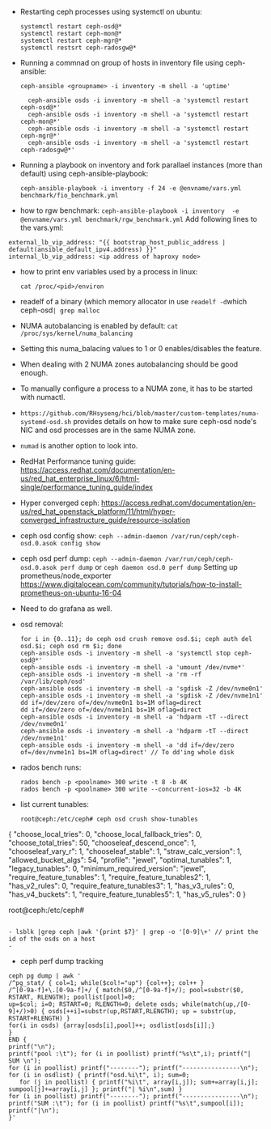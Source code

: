 - Restarting ceph processes using systemctl on ubuntu:

     ```
    systemctl restart ceph-osd@*
    systemctl restart ceph-mon@*
    systemctl restart ceph-mgr@*
    systemctl restsrt ceph-radosgw@*
   ```      
- Running a commnad on group of hosts in inventory file using ceph-ansible:

   `ceph-ansible <groupname> -i inventory -m shell -a 'uptime'
   `
   
   ```  
     ceph-ansible osds -i inventory -m shell -a 'systemctl restart ceph-osd@*'
     ceph-ansible osds -i inventory -m shell -a 'systemctl restart ceph-mon@*'
     ceph-ansible osds -i inventory -m shell -a 'systemctl restart ceph-mgr@*'
     ceph-ansible osds -i inventory -m shell -a 'systemctl restart ceph-radosgw@*'
     ```
 
- Running a 
playbook on inventory and fork parallael instances (more than default) using ceph-ansible-playbook:

  `ceph-ansible-playbook -i inventory -f 24 -e @envname/vars.yml benchmark/fio_benchmark.yml `

- how to rgw benchmark:
`ceph-ansible-playbook -i inventory  -e @envname/vars.yml benchmark/rgw_benchmark.yml`
 Add following lines to the vars.yml:
 
 ```
 external_lb_vip_address: "{{ bootstrap_host_public_address | default(ansible_default_ipv4.address) }}"
 internal_lb_vip_address: <ip address of haproxy node>
 
 ``` 
 
- how to print env variables used by a process in linux:

  `cat /proc/<pid>/environ`

- readelf of a binary (which memory allocator in use
  ` readelf -d `which ceph-osd` | grep malloc ` 
- NUMA autobalancing is enabled by default: `cat /proc/sys/kernel/numa_balancing` 
- Setting this numa_balacing values to 1 or 0 enables/disables the feature.
- When dealing with 2 NUMA zones autobalancing should be good enough.
- To manually configure a process to a NUMA zone, it has to be started with numactl. 
- `https://github.com/RHsyseng/hci/blob/master/custom-templates/numa-systemd-osd.sh` provides details on how to make sure ceph-osd node's NIC and osd processes are in the same NUMA zone.
- `numad` is another option to look into. 
- RedHat Performance tuning guide:
https://access.redhat.com/documentation/en-us/red_hat_enterprise_linux/6/html-single/performance_tuning_guide/index
- Hyper converged ceph: 
https://access.redhat.com/documentation/en-us/red_hat_openstack_platform/11/html/hyper-converged_infrastructure_guide/resource-isolation

- ceph osd config show: `ceph --admin-daemon /var/run/ceph/ceph-osd.0.asok config show` 
- ceph osd perf dump: `ceph --admin-daemon /var/run/ceph/ceph-osd.0.asok perf dump` or `ceph daemon osd.0 perf dump`
Setting up prometheus/node_exporter
https://www.digitalocean.com/community/tutorials/how-to-install-prometheus-on-ubuntu-16-04
- Need to do grafana as well.

- osd removal:

  ```
  for i in {0..11}; do ceph osd crush remove osd.$i; ceph auth del osd.$i; ceph osd rm $i; done
  ceph-ansible osds -i inventory -m shell -a 'systemctl stop ceph-osd@*'
  ceph-ansible osds -i inventory -m shell -a 'umount /dev/nvme*'
  ceph-ansible osds -i inventory -m shell -a 'rm -rf /var/lib/ceph/osd'
  ceph-ansible osds -i inventory -m shell -a 'sgdisk -Z /dev/nvme0n1'
  ceph-ansible osds -i inventory -m shell -a 'sgdisk -Z /dev/nvme1n1'
  dd if=/dev/zero of=/dev/nvme0n1 bs=1M oflag=direct
  dd if=/dev/zero of=/dev/nvme1n1 bs=1M oflag=direct
  ceph-ansible osds -i inventory -m shell -a 'hdparm -tT --direct /dev/nvme0n1'
  ceph-ansible osds -i inventory -m shell -a 'hdparm -tT --direct /dev/nvme1n1'
  ceph-ansible osds -i inventory -m shell -a 'dd if=/dev/zero of=/dev/nvme1n1 bs=1M oflag=direct' // To dd'ing whole disk
  
  ```
  
 - rados bench runs: 
    ```
    rados bench -p <poolname> 300 write -t 8 -b 4K
    rados bench -p <poolname> 300 write --concurrent-ios=32 -b 4K
    ```
    
 - list current tunables:
    
     ```
     root@ceph:/etc/ceph# ceph osd crush show-tunables
{
    "choose_local_tries": 0,
    "choose_local_fallback_tries": 0,
    "choose_total_tries": 50,
    "chooseleaf_descend_once": 1,
    "chooseleaf_vary_r": 1,
    "chooseleaf_stable": 1,
    "straw_calc_version": 1,
    "allowed_bucket_algs": 54,
    "profile": "jewel",
    "optimal_tunables": 1,
    "legacy_tunables": 0,
    "minimum_required_version": "jewel",
    "require_feature_tunables": 1,
    "require_feature_tunables2": 1,
    "has_v2_rules": 0,
    "require_feature_tunables3": 1,
    "has_v3_rules": 0,
    "has_v4_buckets": 1,
    "require_feature_tunables5": 1,
    "has_v5_rules": 0
}

root@ceph:/etc/ceph# 

```

- lsblk |grep ceph |awk '{print $7}' | grep -o '[0-9]\+' // print the id of the osds on a host
- 
```

- ceph perf dump tracking

```
ceph pg dump | awk '
/^pg_stat/ { col=1; while($col!="up") {col++}; col++ }
/^[0-9a-f]+\.[0-9a-f]+/ { match($0,/^[0-9a-f]+/); pool=substr($0, RSTART, RLENGTH); poollist[pool]=0;
up=$col; i=0; RSTART=0; RLENGTH=0; delete osds; while(match(up,/[0-9]+/)>0) { osds[++i]=substr(up,RSTART,RLENGTH); up = substr(up, RSTART+RLENGTH) }
for(i in osds) {array[osds[i],pool]++; osdlist[osds[i]];}
}
END {
printf("\n");
printf("pool :\t"); for (i in poollist) printf("%s\t",i); printf("| SUM \n");
for (i in poollist) printf("--------"); printf("----------------\n");
for (i in osdlist) { printf("osd.%i\t", i); sum=0;
   for (j in poollist) { printf("%i\t", array[i,j]); sum+=array[i,j]; sumpool[j]+=array[i,j] }; printf("| %i\n",sum) }
for (i in poollist) printf("--------"); printf("----------------\n");
printf("SUM :\t"); for (i in poollist) printf("%s\t",sumpool[i]); printf("|\n");
}'
```
